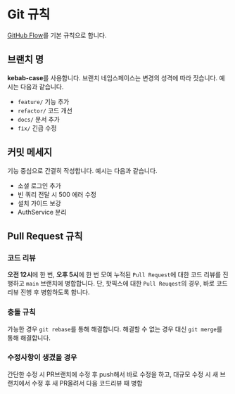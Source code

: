 # Git 규칙

[GitHub Flow](https://docs.github.com/ko/get-started/using-github/github-flow)를 기본 규칙으로 합니다.

## 브랜치 명

**kebab-case**를 사용합니다. 브랜치 네임스페이스는 변경의 성격에 따라 짓습니다. 예시는 다음과 같습니다.

- `feature/` 기능 추가
- `refactor/` 코드 개선
- `docs/` 문서 추가
- `fix/` 긴급 수정

## 커밋 메세지

기능 중심으로 간결히 작성합니다. 예시는 다음과 같습니다.

- 소셜 로그인 추가
- 빈 쿼리 전달 시 500 에러 수정
- 설치 가이드 보강
- AuthService 분리

## Pull Request 규칙

### 코드 리뷰

**오전 12시**에 한 번, **오후 5시**에 한 번 모여 누적된 `Pull Request`에 대한 코드 리뷰를 진행하고 `main` 브랜치에 병합합니다. 단, 핫픽스에 대한 `Pull Reuqest`의 경우,
바로 코드 리뷰 진행 후 병합하도록 합니다.

### 충돌 규칙

가능한 경우 `git rebase`를 통해 해결합니다. 해결할 수 없는 경우 대신 `git merge`를 통해 해결합니다.

### 수정사항이 생겼을 경우

간단한 수정 시 PR브랜치에 수정 후 push해서 바로 수정을 하고, 대규모 수정 시 새 브랜치에서 수정 후 새 PR올려서 다음 코드리뷰 때 병합
